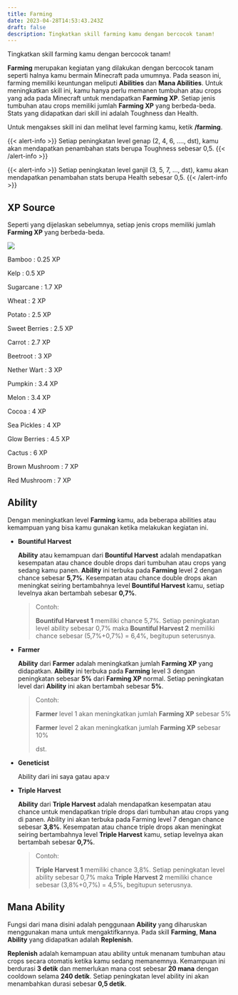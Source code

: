 ```yaml
---
title: Farming
date: 2023-04-28T14:53:43.243Z
draft: false
description: Tingkatkan skill farming kamu dengan bercocok tanam!
---
```

Tingkatkan skill farming kamu dengan bercocok tanam!

**Farming** merupakan kegiatan yang dilakukan dengan bercocok tanam seperti halnya kamu bermain Minecraft pada umumnya. Pada season ini, farming memiliki keuntungan meliputi **Abilities** dan **Mana Abilities**. Untuk meningkatkan skill ini, kamu hanya perlu memanen tumbuhan atau crops yang ada pada Minecraft untuk mendapatkan **Farming XP**. Setiap jenis tumbuhan atau crops memiliki jumlah **Farming XP** yang berbeda-beda. Stats yang didapatkan dari skill ini adalah Toughness dan Health.

Untuk mengakses skill ini dan melihat level farming kamu, ketik **/farming**.

{{< alert-info >}} Setiap peningkatan level genap (2, 4, 6, ...., dst), kamu akan mendapatkan penambahan stats berupa Toughness sebesar 0,5. {{< /alert-info >}}

{{< alert-info >}} Setiap peningkatan level ganjil (3, 5, 7, ..., dst), kamu akan mendapatkan penambahan stats berupa Health sebesar 0,5. {{< /alert-info >}}

## XP Source

Seperti yang dijelaskan sebelumnya, setiap jenis crops memiliki jumlah **Farming XP** yang berbeda-beda.

![](/img/uploads/xp-farm.png)

Bamboo : 0.25 XP

Kelp : 0.5 XP

Sugarcane : 1.7 XP

Wheat : 2 XP

Potato : 2.5 XP

Sweet Berries : 2.5 XP

Carrot : 2.7 XP

Beetroot : 3 XP

Nether Wart : 3 XP

Pumpkin : 3.4 XP

Melon : 3.4 XP

Cocoa : 4 XP

Sea Pickles : 4 XP

Glow Berries : 4.5 XP

Cactus : 6 XP

Brown Mushroom : 7 XP

Red Mushroom : 7 XP



## Ability

Dengan meningkatkan level **Farming** kamu, ada beberapa abilities atau kemampuan yang bisa kamu gunakan ketika melakukan kegiatan ini.

* **Bountiful Harvest**

  **Ability** atau kemampuan dari **Bountiful Harvest** adalah mendapatkan kesempatan atau chance double drops dari tumbuhan atau crops yang sedang kamu panen. **Ability** ini terbuka pada **Farming** level 2 dengan chance sebesar **5,7%**. Kesempatan atau chance double drops akan meningkat seiring bertambahnya level **Bountiful Harvest** kamu, setiap levelnya akan bertambah sebesar **0,7%**. 

  > Contoh:
  >
  > **Bountiful Harvest 1** memiliki chance 5,7%. Setiap peningkatan level ability sebesar 0,7% maka **Bountiful Harvest 2** memiliki chance sebesar (5,7%+0,7%) = 6,4%, begitupun seterusnya.
* **Farmer**

  **Ability** dari **Farmer** adalah meningkatkan jumlah **Farming XP** yang didapatkan. **Ability** ini terbuka pada **Farming** level 3 dengan peningkatan sebesar **5%** dari **Farming XP** normal. Setiap peningkatan level dari **Ability** ini akan bertambah sebesar **5%**.

  > Contoh:
  >
  > **Farmer** level 1 akan meningkatkan jumlah **Farming XP** sebesar 5%
  >
  > **Farmer** level 2 akan meningkatkan jumlah **Farming XP** sebesar 10%
  >
  > dst.
* **Geneticist**

  Ability dari ini saya gatau apa:v
* **Triple Harvest**

  **Ability** dari **Triple Harvest** adalah mendapatkan kesempatan atau chance untuk mendapatkan triple drops dari tumbuhan atau crops yang di panen. Ability ini akan terbuka pada Farming level 7 dengan chance sebesar **3,8%**. Kesempatan atau chance triple drops akan meningkat seiring bertambahnya level **Triple Harvest** kamu, setiap levelnya akan bertambah sebesar **0,7%**. 

  > Contoh:
  >
  > **Triple Harvest 1** memiliki chance 3,8%. Setiap peningkatan level ability sebesar 0,7% maka **Triple Harvest 2** memiliki chance sebesar (3,8%+0,7%) = 4,5%, begitupun seterusnya.

## Mana Ability

Fungsi dari mana disini adalah penggunaan **Ability** yang diharuskan menggunakan mana untuk mengaktifkannya. Pada skill **Farming**, **Mana Ability** yang didapatkan adalah **Replenish**.

**Replenish** adalah kemampuan atau ability untuk menanam tumbuhan atau crops secara otomatis ketika kamu sedang memanemnya. Kemampuan ini berdurasi **3 detik** dan memerlukan mana cost sebesar **20 mana** dengan cooldown selama **240 detik**. Setiap peningkatan level ability ini akan menambahkan durasi sebesar **0,5 detik**.